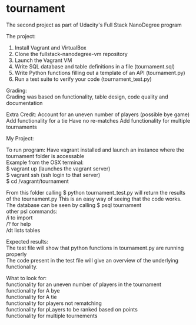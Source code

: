 # tournament
The second project as part of Udacity's Full Stack NanoDegree program  
  
The project: 
1. Install Vagrant and VirtualBox  
2. Clone the fullstack-nanodegree-vm repository  
3. Launch the Vagrant VM  
4. Write SQL database and table definitions in a file (tournament.sql)  
5. Write Python functions filling out a template of an API (tournament.py)  
6. Run a test suite to verify your code (tournament_test.py)  
  
Grading:  
Grading was based on functionality, table design, code quality and documentation  
  
Extra Credit:
Account for an uneven number of players (possible bye game)  
Add functionality for a tie
Have no re-matches
Add functionality for multiple tournaments


My Project:

To run program:
Have vagrant installed and launch an instance where the tournament folder is accessable  
Example from the OSX terminal:   
$ vagrant up (launches the vagrant server)  
$ vagrant ssh (ssh login to that server)  
$ cd /vagrant/tournament  
  
From this folder calling $ python tournament_test.py will return the results of the tournament.py 
This is an easy way of seeing that the code works.  
The database can be seen by calling $ psql tournament  
other psl commands:  
/i to import   
/? for help  
/dt lists tables  

Expected results:  
The test file will show that python functions in tournament.py are running properly  
The code present in the test file will give an overview of the underlying functionality.  

What to look for:  
functionality for an uneven number of players in the tournament   
functionality for A bye  
functionality for A tie  
functionality for players not rematching  
functionality for pLayers to be ranked based on points  
functionality for multiple tournements  
